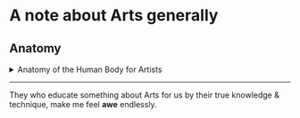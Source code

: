 # A note about Arts generally

## Anatomy

<details>
<summary>Anatomy of the Human Body for Artists</summary>

[Link](https://www.youtube.com/playlist?list=PLtG4P3lq8RHFBeVaruf2JjyQmZJH4__Zv)

- [ ] [Introduction](https://youtu.be/pDgyQjNFVQk?si=hvjfokzXJ4cyEC_T)
- [ ] []()

</details>

---
They who educate something about Arts for us by their true knowledge & technique, make me feel **awe** endlessly.
